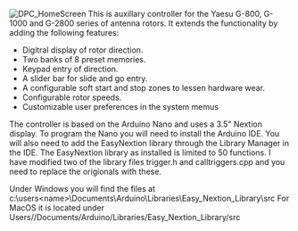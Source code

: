 ![DPC_HomeScreen](https://github.com/user-attachments/assets/26b13c4f-0b4a-4fee-811e-bba0a968de73)
This is auxillary controller for the Yaesu G-800, G-1000 and G-2800 series of antenna rotors.  It extends the functionality by adding the following features:
- Digitral display of rotor direction.
- Two banks of 8 preset memories.
- Keypad entry of direction.
- A slider bar for slide and go entry.
- A configurable soft start and stop zones to lessen hardware wear.
- Configurable rotor speeds.
- Customizable user preferences in the system memus

The controller is based on the Arduino Nano and uses a 3.5" Nextion display.  To program the Nano you will need to install the Arduino IDE.  You will also need to add the EasyNextion library through the Library Manager in the IDE.  The EasyNextion library as installed is limited to 50 functions.  I have modified two of the library files trigger.h and calltriggers.cpp and you need to replace the origionals with these.

Under Windows you will find the files at c:\users\<name>\Documents\Arduino\Libraries\Easy_Nextion_Library\src
For MacOS it is located under Users/<user>/Documents/Arduino/Libraries/Easy_Nextion_Library/src
